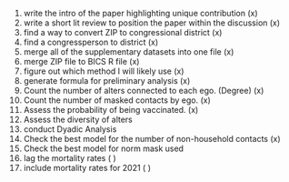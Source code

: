 1. write the intro of the paper highlighting unique contribution (x)
2. write a short lit review to position the paper within the discussion (x)
3. find a way to convert ZIP to congressional district (x)
4. find a congressperson to district (x)
5. merge all of the supplementary datasets into one file (x)
6. merge ZIP file to BICS R file (x)
7. figure out which method I will likely use (x)
8. generate formula for preliminary analysis (x)
9. Count the number of alters connected to each ego. (Degree) (x)
10. Count the number of masked contacts by ego. (x)
11. Assess the probability of being vaccinated. (x)
12. Assess the diversity of alters
13. conduct Dyadic Analysis
14. Check the best model for the number of non-household contacts (x)
15. Check the best model for norm mask used
16. lag the mortality rates ( )
17. include mortality rates for 2021 ( )
